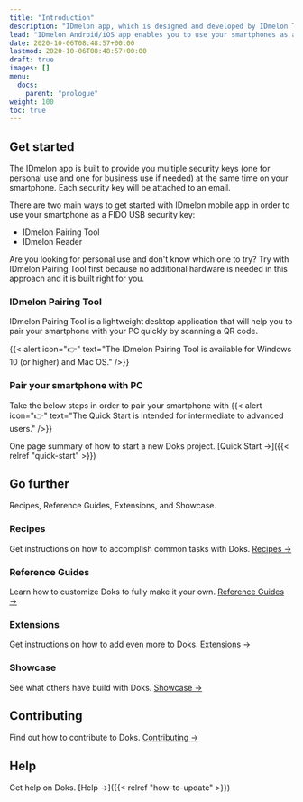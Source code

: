 ```yaml
---
title: "Introduction"
description: "IDmelon app, which is designed and developed by IDmelon Technologies Inc., lets users use their smartphones as a FIDO2 hardware security key. In environments with either shared computers or single-user PCs, users can enjoy password-less login experience with only a single tap of their smartphones on IDmelon Reader or a single click on a push notification."
lead: "IDmelon Android/iOS app enables you to use your smartphones as a FIDO2 security key. It also enables enterprises with shared computers or single-user PCs to enjoy password-less login experience with only a single tap of a smartphone on the IDmelon Reader or a single click on a push notification."
date: 2020-10-06T08:48:57+00:00
lastmod: 2020-10-06T08:48:57+00:00
draft: true
images: []
menu:
  docs:
    parent: "prologue"
weight: 100
toc: true
---
```


## Get started

The IDmelon app is built to provide you multiple security keys (one for personal use and one for business use if needed) at the same time on your smartphone. Each security key will be attached to an email.

There are two main ways to get started with IDmelon mobile app in order to use your smartphone as a FIDO USB security key:

- IDmelon Pairing Tool
- IDmelon Reader

Are you looking for personal use and don't know which one to try? Try with IDmelon Pairing Tool first because no additional hardware is needed in this approach and it is built right for you.

### IDmelon Pairing Tool

IDmelon Pairing Tool is a lightweight desktop application that will help you to pair your smartphone with your PC quickly by scanning a QR code.

{{< alert icon="👉" text="The IDmelon Pairing Tool is available for Windows 10 (or higher) and Mac OS." />}}

### Pair your smartphone with PC

Take the below steps in order to pair your smartphone with
{{< alert icon="👉" text="The Quick Start is intended for intermediate to advanced users." />}}

One page summary of how to start a new Doks project. [Quick Start →]({{< relref "quick-start" >}})

## Go further

Recipes, Reference Guides, Extensions, and Showcase.

### Recipes

Get instructions on how to accomplish common tasks with Doks. [Recipes →](https://getdoks.org/docs/recipes/project-configuration/)

### Reference Guides

Learn how to customize Doks to fully make it your own. [Reference Guides →](https://getdoks.org/docs/reference-guides/security/)

### Extensions

Get instructions on how to add even more to Doks. [Extensions →](https://getdoks.org/docs/extensions/breadcrumb-navigation/)

### Showcase

See what others have build with Doks. [Showcase →](https://getdoks.org/showcase/electric-blocks/)

## Contributing

Find out how to contribute to Doks. [Contributing →](https://getdoks.org/docs/contributing/how-to-contribute/)

## Help

Get help on Doks. [Help →]({{< relref "how-to-update" >}})
